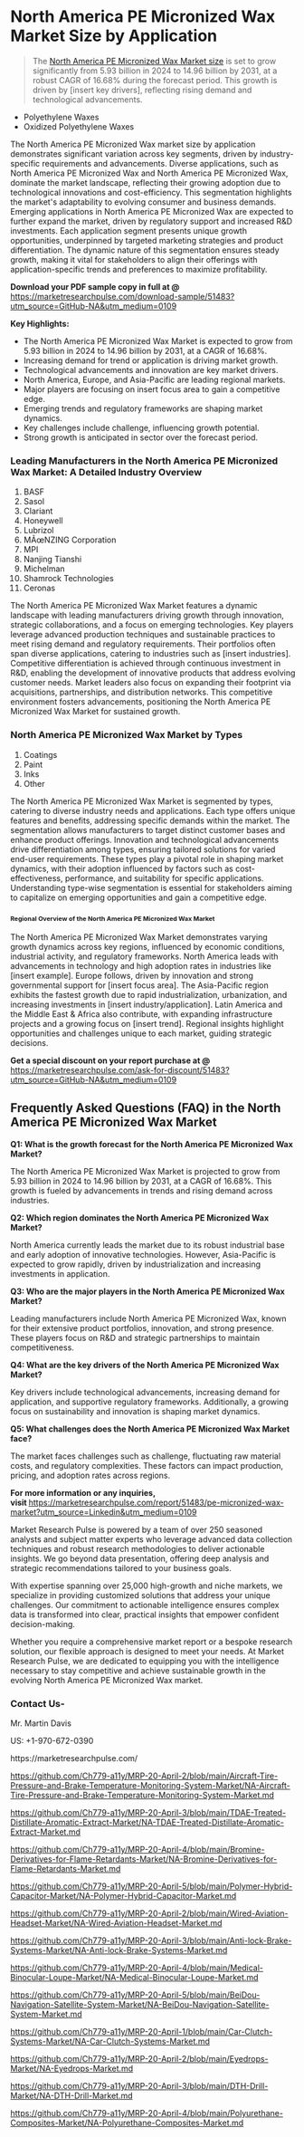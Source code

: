 <h1>North America PE Micronized Wax Market&nbsp;Size by Application</h1><blockquote><p>The <a href="https://marketresearchpulse.com/download-sample/51483?utm_source=GitHub-NA&amp;utm_medium=0109">North America PE Micronized Wax Market size</a> is set to grow significantly from 5.93 billion in 2024 to 14.96 billion by 2031, at a robust CAGR of 16.68% during the forecast period. This growth is driven by [insert key drivers], reflecting rising demand and technological advancements.</p></blockquote><ul><li>Polyethylene Waxes<li> Oxidized Polyethylene Waxes</li></ul><p>The North America PE Micronized Wax market size by application demonstrates significant variation across key segments, driven by industry-specific requirements and advancements. Diverse applications, such as North America PE Micronized Wax and North America PE Micronized Wax, dominate the market landscape, reflecting their growing adoption due to technological innovations and cost-efficiency. This segmentation highlights the market's adaptability to evolving consumer and business demands. Emerging applications in North America PE Micronized Wax are expected to further expand the market, driven by regulatory support and increased R&D investments. Each application segment presents unique growth opportunities, underpinned by targeted marketing strategies and product differentiation. The dynamic nature of this segmentation ensures steady growth, making it vital for stakeholders to align their offerings with application-specific trends and preferences to maximize profitability.</p><p><strong>Download your PDF sample copy in full at @ </strong><a href="https://marketresearchpulse.com/download-sample/51483?utm_source=GitHub-NA&amp;utm_medium=0109">https://marketresearchpulse.com/download-sample/51483?utm_source=GitHub-NA&amp;utm_medium=0109</a></p><p><strong>Key Highlights: </strong></p><ul><li>The North America PE Micronized Wax Market is expected to grow from 5.93 billion in 2024 to 14.96 billion by 2031, at a CAGR of 16.68%.</li><li>Increasing demand for trend or application is driving market growth.</li><li>Technological advancements and innovation are key market drivers.</li><li>North America, Europe, and Asia-Pacific are leading regional markets.</li><li>Major players are focusing on insert focus area to gain a competitive edge.</li><li>Emerging trends and regulatory frameworks are shaping market dynamics.</li><li>Key challenges include challenge, influencing growth potential.</li><li>Strong growth is anticipated in sector over the forecast period.</li></ul><h3>Leading Manufacturers in the North America PE Micronized Wax Market: A Detailed Industry Overview</h3><ol><li>BASF</li><li>Sasol</li><li>Clariant</li><li>Honeywell</li><li>Lubrizol</li><li>MÃœNZING Corporation</li><li>MPI</li><li>Nanjing Tianshi</li><li>Michelman</li><li>Shamrock Technologies</li><li>Ceronas</li></ol><div class="flex max-w-full flex-col flex-grow"><div class="min-h-8 text-message flex w-full flex-col items-end gap-2 whitespace-normal break-words [.text-message+&amp;]:mt-5" dir="auto" data-message-author-role="assistant" data-message-id="fd8432e4-4910-450d-b182-61b7bfb0a01f" data-message-model-slug="gpt-4o"><div class="flex w-full flex-col gap-1 empty:hidden first:pt-[3px]"><div class="markdown prose w-full break-words dark:prose-invert light"><p>The North America PE Micronized Wax Market features a dynamic landscape with leading manufacturers driving growth through innovation, strategic collaborations, and a focus on emerging technologies. Key players leverage advanced production techniques and sustainable practices to meet rising demand and regulatory requirements. Their portfolios often span diverse applications, catering to industries such as [insert industries]. Competitive differentiation is achieved through continuous investment in R&amp;D, enabling the development of innovative products that address evolving customer needs. Market leaders also focus on expanding their footprint via acquisitions, partnerships, and distribution networks. This competitive environment fosters advancements, positioning the North America PE Micronized Wax Market for sustained growth.</p></div></div></div></div><h3>North America PE Micronized Wax Market by Types</h3><ol><li>Coatings<li> Paint<li> Inks<li> Other</li></ol><div class="flex max-w-full flex-col flex-grow"><div class="min-h-8 text-message flex w-full flex-col items-end gap-2 whitespace-normal break-words [.text-message+&amp;]:mt-5" dir="auto" data-message-author-role="assistant" data-message-id="084470be-0bb7-4664-bddf-5156b4f41249" data-message-model-slug="gpt-4o-mini"><div class="flex w-full flex-col gap-1 empty:hidden first:pt-[3px]"><div class="markdown prose w-full break-words dark:prose-invert light"><p>The North America PE Micronized Wax Market is segmented by types, catering to diverse industry needs and applications. Each type offers unique features and benefits, addressing specific demands within the market. The segmentation allows manufacturers to target distinct customer bases and enhance product offerings. Innovation and technological advancements drive differentiation among types, ensuring tailored solutions for varied end-user requirements. These types play a pivotal role in shaping market dynamics, with their adoption influenced by factors such as cost-effectiveness, performance, and suitability for specific applications. Understanding type-wise segmentation is essential for stakeholders aiming to capitalize on emerging opportunities and gain a competitive edge.</p></div></div></div></div><h3><span style="font-size: 11px;">Regional Overview of the North America PE Micronized Wax Market</span></h3><div class="flex max-w-full flex-col flex-grow"><div class="min-h-8 text-message flex w-full flex-col items-end gap-2 whitespace-normal break-words [.text-message+&amp;]:mt-5" dir="auto" data-message-author-role="assistant" data-message-id="e9038762-ce64-4e30-91c9-9bd413514231" data-message-model-slug="gpt-4o-mini"><div class="flex w-full flex-col gap-1 empty:hidden first:pt-[3px]"><div class="markdown prose w-full break-words dark:prose-invert light"><p>The North America PE Micronized Wax Market demonstrates varying growth dynamics across key regions, influenced by economic conditions, industrial activity, and regulatory frameworks. North America leads with advancements in technology and high adoption rates in industries like [insert example]. Europe follows, driven by innovation and strong governmental support for [insert focus area]. The Asia-Pacific region exhibits the fastest growth due to rapid industrialization, urbanization, and increasing investments in [insert industry/application]. Latin America and the Middle East &amp; Africa also contribute, with expanding infrastructure projects and a growing focus on [insert trend]. Regional insights highlight opportunities and challenges unique to each market, guiding strategic decisions.</p></div></div></div></div><p><strong>Get a special discount on your report purchase at @ </strong><a href="https://marketresearchpulse.com/ask-for-discount/51483?utm_source=GitHub-NA&amp;utm_medium=0109">https://marketresearchpulse.com/ask-for-discount/51483?utm_source=GitHub-NA&amp;utm_medium=0109</a></p><h2>Frequently Asked Questions (FAQ) in the North America PE Micronized Wax Market</h2><p><strong>Q1: What is the growth forecast for the North America PE Micronized Wax Market?</strong></p><p>The North America PE Micronized Wax Market is projected to grow from 5.93 billion in 2024 to 14.96 billion by 2031, at a CAGR of 16.68%. This growth is fueled by advancements in trends and rising demand across industries.</p><p><strong>Q2: Which region dominates the North America PE Micronized Wax Market?</strong></p><p>North America currently leads the market due to its robust industrial base and early adoption of innovative technologies. However, Asia-Pacific is expected to grow rapidly, driven by industrialization and increasing investments in application.</p><p><strong>Q3: Who are the major players in the North America PE Micronized Wax Market?</strong></p><p>Leading manufacturers include North America PE Micronized Wax, known for their extensive product portfolios, innovation, and strong presence. These players focus on R&amp;D and strategic partnerships to maintain competitiveness.</p><p><strong>Q4: What are the key drivers of the North America PE Micronized Wax Market?</strong></p><p>Key drivers include technological advancements, increasing demand for application, and supportive regulatory frameworks. Additionally, a growing focus on sustainability and innovation is shaping market dynamics.</p><p><strong>Q5: What challenges does the North America PE Micronized Wax Market face?</strong></p><p>The market faces challenges such as challenge, fluctuating raw material costs, and regulatory complexities. These factors can impact production, pricing, and adoption rates across regions.</p><p><strong>For more information or any inquiries, visit&nbsp;</strong><a href="https://marketresearchpulse.com/report/51483/pe-micronized-wax-market?utm_source=Linkedin&utm_medium=0109">https://marketresearchpulse.com/report/51483/pe-micronized-wax-market?utm_source=Linkedin&utm_medium=0109</a></p><p>Market Research Pulse is powered by a team of over 250 seasoned analysts and subject matter experts who leverage advanced data collection techniques and robust research methodologies to deliver actionable insights. We go beyond data presentation, offering deep analysis and strategic recommendations tailored to your business goals.</p><p>With expertise spanning over 25,000 high-growth and niche markets, we specialize in providing customized solutions that address your unique challenges. Our commitment to actionable intelligence ensures complex data is transformed into clear, practical insights that empower confident decision-making.</p><p>Whether you require a comprehensive market report or a bespoke research solution, our flexible approach is designed to meet your needs. At Market Research Pulse, we are dedicated to equipping you with the intelligence necessary to stay competitive and achieve sustainable growth in the evolving North America PE Micronized Wax market.</p><h3><strong>Contact Us-</strong></h3><p>Mr. Martin Davis</p><p>US: +1-970-672-0390</p><p>https://marketresearchpulse.com/</p><p><a href="https://github.com/Ch779-a11y/MRP-20-April-2/blob/main/Aircraft-Tire-Pressure-and-Brake-Temperature-Monitoring-System-Market/NA-Aircraft-Tire-Pressure-and-Brake-Temperature-Monitoring-System-Market.md">https://github.com/Ch779-a11y/MRP-20-April-2/blob/main/Aircraft-Tire-Pressure-and-Brake-Temperature-Monitoring-System-Market/NA-Aircraft-Tire-Pressure-and-Brake-Temperature-Monitoring-System-Market.md</a></p><p><a href="https://github.com/Ch779-a11y/MRP-20-April-3/blob/main/TDAE-Treated-Distillate-Aromatic-Extract-Market/NA-TDAE-Treated-Distillate-Aromatic-Extract-Market.md">https://github.com/Ch779-a11y/MRP-20-April-3/blob/main/TDAE-Treated-Distillate-Aromatic-Extract-Market/NA-TDAE-Treated-Distillate-Aromatic-Extract-Market.md</a></p><p><a href="https://github.com/Ch779-a11y/MRP-20-April-4/blob/main/Bromine-Derivatives-for-Flame-Retardants-Market/NA-Bromine-Derivatives-for-Flame-Retardants-Market.md">https://github.com/Ch779-a11y/MRP-20-April-4/blob/main/Bromine-Derivatives-for-Flame-Retardants-Market/NA-Bromine-Derivatives-for-Flame-Retardants-Market.md</a></p><p><a href="https://github.com/Ch779-a11y/MRP-20-April-5/blob/main/Polymer-Hybrid-Capacitor-Market/NA-Polymer-Hybrid-Capacitor-Market.md">https://github.com/Ch779-a11y/MRP-20-April-5/blob/main/Polymer-Hybrid-Capacitor-Market/NA-Polymer-Hybrid-Capacitor-Market.md</a></p><p><a href="https://github.com/Ch779-a11y/MRP-20-April-2/blob/main/Wired-Aviation-Headset-Market/NA-Wired-Aviation-Headset-Market.md">https://github.com/Ch779-a11y/MRP-20-April-2/blob/main/Wired-Aviation-Headset-Market/NA-Wired-Aviation-Headset-Market.md</a></p><p><a href="https://github.com/Ch779-a11y/MRP-20-April-3/blob/main/Anti-lock-Brake-Systems-Market/NA-Anti-lock-Brake-Systems-Market.md">https://github.com/Ch779-a11y/MRP-20-April-3/blob/main/Anti-lock-Brake-Systems-Market/NA-Anti-lock-Brake-Systems-Market.md</a></p><p><a href="https://github.com/Ch779-a11y/MRP-20-April-4/blob/main/Medical-Binocular-Loupe-Market/NA-Medical-Binocular-Loupe-Market.md">https://github.com/Ch779-a11y/MRP-20-April-4/blob/main/Medical-Binocular-Loupe-Market/NA-Medical-Binocular-Loupe-Market.md</a></p><p><a href="https://github.com/Ch779-a11y/MRP-20-April-5/blob/main/BeiDou-Navigation-Satellite-System-Market/NA-BeiDou-Navigation-Satellite-System-Market.md">https://github.com/Ch779-a11y/MRP-20-April-5/blob/main/BeiDou-Navigation-Satellite-System-Market/NA-BeiDou-Navigation-Satellite-System-Market.md</a></p><p><a href="https://github.com/Ch779-a11y/MRP-20-April-1/blob/main/Car-Clutch-Systems-Market/NA-Car-Clutch-Systems-Market.md">https://github.com/Ch779-a11y/MRP-20-April-1/blob/main/Car-Clutch-Systems-Market/NA-Car-Clutch-Systems-Market.md</a></p><p><a href="https://github.com/Ch779-a11y/MRP-20-April-2/blob/main/Eyedrops-Market/NA-Eyedrops-Market.md">https://github.com/Ch779-a11y/MRP-20-April-2/blob/main/Eyedrops-Market/NA-Eyedrops-Market.md</a></p><p><a href="https://github.com/Ch779-a11y/MRP-20-April-3/blob/main/DTH-Drill-Market/NA-DTH-Drill-Market.md">https://github.com/Ch779-a11y/MRP-20-April-3/blob/main/DTH-Drill-Market/NA-DTH-Drill-Market.md</a></p><p><a href="https://github.com/Ch779-a11y/MRP-20-April-4/blob/main/Polyurethane-Composites-Market/NA-Polyurethane-Composites-Market.md">https://github.com/Ch779-a11y/MRP-20-April-4/blob/main/Polyurethane-Composites-Market/NA-Polyurethane-Composites-Market.md</a></p>

